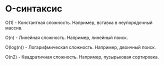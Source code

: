 O-синтаксис
===========

O(1) - Константная сложность. Например, вставка в неупорядочный массив.

O(n) - Линейная сложность. Например, линейный поиск.

O(log(n)) - Логарифмическая сложность. Например, двоичный поиск.

O(n2) - Квадратичная сложность. Например, пузырьковая сортировка.
